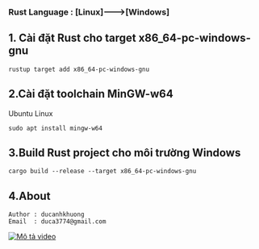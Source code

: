 
### Rust Language : [Linux]--->[Windows]
## 1. Cài đặt Rust cho target x86_64-pc-windows-gnu
```
rustup target add x86_64-pc-windows-gnu
```

## 2.Cài đặt toolchain MinGW-w64
Ubuntu Linux
```
sudo apt install mingw-w64
```
## 3.Build Rust project cho môi trường Windows

```
cargo build --release --target x86_64-pc-windows-gnu
```
## 4.About
```
Author : ducanhkhuong
Email  : duca3774@gmail.com
```
[![Mô tả video](E:\IMG\a.jpg)](E:\IMG\thongbao.mp4)
